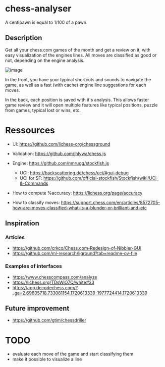 # chess-analyser
A centipawn is equal to 1/100 of a pawn.

## Description
Get all your chess.com games of the month and get a review on it, with easy visualization of the engines lines.
All moves are classified as good or not, depending on the engine analysis.

![image](https://github.com/user-attachments/assets/e8df885b-f44b-4710-95c5-dd1f9915ad6c)

In the front, you have your typical shortcuts and sounds to navigate the game, as well as a fast (with cache) engine line suggestions for each moves.

In the back, each position is saved with it's analysis. This allows faster game review and it will open
multiple features like typical positions, puzzle from games, typical lost or wins, etc.

# Ressources
- UI: https://github.com/lichess-org/chessground
- Validation: https://github.com/jhlywa/chess.js
- Engine: https://github.com/nmrugg/stockfish.js
  - UCI: https://backscattering.de/chess/uci/#gui-debug
  - UCI for SF: https://github.com/official-stockfish/Stockfish/wiki/UCI-&-Commands


- How to compute %accuracy: https://lichess.org/page/accuracy
- How to classify moves: https://support.chess.com/en/articles/8572705-how-are-moves-classified-what-is-a-blunder-or-brilliant-and-etc

## Inspiration
### Articles
- https://github.com/crkco/Chess.com-Redesign-of-Nibbler-GUI
- https://github.com/ml-research/liground?tab=readme-ov-file

### Examples of interfaces
- https://www.chesscompass.com/analyze
- https://lichess.org/TDsWlO7Q/white#33
- https://app.decodechess.com/?_ga=2.69605718.733081154.1720613339-1977724414.1720613339

## Future improvement
- https://github.com/gtim/chessdriller


# TODO
- evaluate each move of the game and start classifying them
- make it possible to visualize a line
